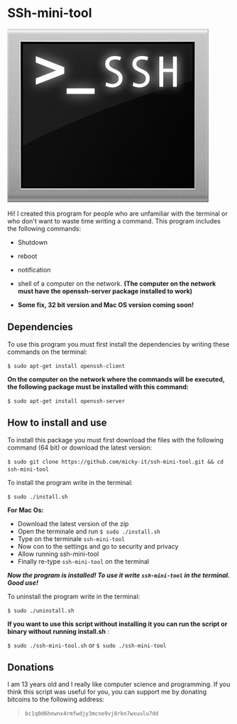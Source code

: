 # SSh-mini-tool
![](https://raw.githubusercontent.com/micky-it/ssh-mini-tool/main/images/image.jpg)


Hi! I created this program for people who are unfamiliar with the terminal or who don't want to waste time writing a command. This program includes the following commands:
- Shutdown 
- reboot 
- notification
- shell 
of a computer on the network. **(The computer on the network must have the openssh-server package installed to work)**

- **Some fix, 32 bit version and Mac OS version coming soon!**



## Dependencies

To use this program you must first install the dependencies by writing these commands on the terminal:

`$ sudo apt-get install openssh-client`

**On the computer on the network where the commands will be executed, the following package must be installed with this command:**

`$ sudo apt-get install openssh-server`


## How to install and use

To install this package you must first download the files with the following command (64 bit) or download the latest version:

`$ sudo git clone https://github.com/micky-it/ssh-mini-tool.git && cd ssh-mini-tool`

To install the program write in the terminal:

`$ sudo ./install.sh`

**For Mac Os:**
- Download the latest version of the zip
- Open the terminale and run `$ sudo ./install.sh`
- Type on the terminale `ssh-mini-tool`
- Now con to the settings and go to security and privacy
- Allow running ssh-mini-tool
- Finally re-type `ssh-mini-tool` on the terminal

***Now the program is installed! To use it write `ssh-mini-tool` in the terminal. Good use!***

To uninstall the program write in the terminal:

`$ sudo ./uninstall.sh`

**If you want to use this script without installing it you can run the script or binary without running install.sh** :

`$ sudo ./ssh-mini-tool.sh`
or
`$ sudo ./ssh-mini-tool`

## Donations
I am 13 years old and I really like computer science and programming. If you think this script was useful for you, you can support me by donating bitcoins to the following address:

> `bc1q0d6hnwnx4rmfwdjy3mcne9vj8rkn7wxuulu7dd`
